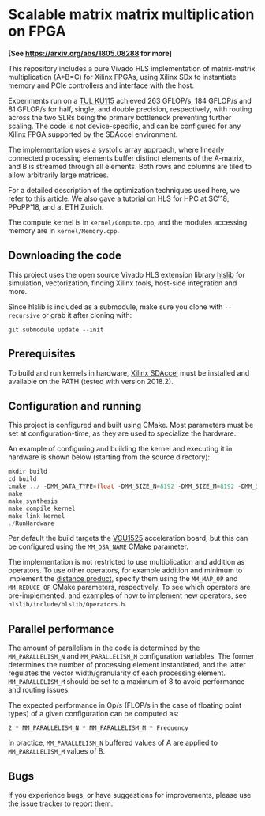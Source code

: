 Scalable matrix matrix multiplication on FPGA
=============================================

**\[See https://arxiv.org/abs/1805.08288 for more\]**

This repository includes a pure Vivado HLS implementation of matrix-matrix
multiplication (A\*B=C) for Xilinx FPGAs, using Xilinx SDx to instantiate memory
and PCIe controllers and interface with the host. 

Experiments run on a [TUL KU115](http://www.tul.com.tw/ProductsFPGA.html)
achieved 263 GFLOP/s, 184 GFLOP/s and 81 GFLOP/s for half, single, and double
precision, respectively, with routing across the two SLRs being the primary
bottleneck preventing further scaling. The code is not device-specific, and can
be configured for any Xilinx FPGA supported by the SDAccel environment. 

The implementation uses a systolic array approach, where linearly connected
processing elements buffer distinct elements of the A-matrix, and B is streamed
through all elements. Both rows and columns are tiled to allow arbitrarily large
matrices. 

For a detailed description of the optimization techniques used here, we refer to
[this article](https://arxiv.org/abs/1805.08288). We also gave [a tutorial on
HLS](https://spcl.inf.ethz.ch/Teaching/2018-sc/) for HPC at SC'18, PPoPP'18, and
at ETH Zurich. 

The compute kernel is in `kernel/Compute.cpp`, and the modules accessing memory
are in `kernel/Memory.cpp`.

Downloading the code
--------------------

This project uses the open source Vivado HLS extension library
[hlslib](https://github.com/definelicht/hlslib) for simulation, vectorization,
finding Xilinx tools, host-side integration and more.

Since hlslib is included as a submodule, make sure you clone with `--recursive`
or grab it after cloning with:

```
git submodule update --init 
```

Prerequisites
-------------

To build and run kernels in hardware, [Xilinx
SDAccel](https://www.xilinx.com/support/download/index.html/content/xilinx/en/downloadNav/sdaccel-development-environment.html)
must be installed and available on the PATH (tested with version 2018.2).

Configuration and running
-------------------------

This project is configured and built using CMake. Most parameters must be set at
configuration-time, as they are used to specialize the hardware.

An example of configuring and building the kernel and executing it in hardware
is shown below (starting from the source directory):

```cpp
mkdir build
cd build
cmake ../ -DMM_DATA_TYPE=float -DMM_SIZE_N=8192 -DMM_SIZE_M=8192 -DMM_SIZE_P=8192 -DMM_PARALLELISM_N=32 -DMM_PARALLELISM_M=8 -DMM_MEMORY_TILE_SIZE_N=512 -DMM_MEMORY_TILE_SIZE_M=512
make
make synthesis
make compile_kernel 
make link_kernel
./RunHardware
```

Per default the build targets the
[VCU1525](https://www.xilinx.com/products/boards-and-kits/vcu1525-a.html)
acceleration board, but this can be configured using the `MM_DSA_NAME` CMake
parameter.

The implementation is not restricted to use multiplication and addition as
operators. To use other operators, for example addition and minimum to implement
the [distance
product](https://en.wikipedia.org/wiki/Min-plus_matrix_multiplication), specify
them using the `MM_MAP_OP` and `MM_REDUCE_OP` CMake parameters, respectively. To
see which operators are pre-implemented, and examples of how to implement new
operators,  see `hlslib/include/hlslib/Operators.h`.

Parallel performance
--------------------

The amount of parallelism in the code is determined by the `MM_PARALLELISM_N`
and `MM_PARALLELISM_M` configuration variables. The former determines the number
of processing element instantiated, and the latter regulates the vector
width/granularity of each processing element. `MM_PARALLELISM_M` should be set
to a maximum of 8 to avoid performance and routing issues.

The expected performance in Op/s (FLOP/s in the case of floating point types) of
a given configuration can be computed as:

`2 * MM_PARALLELISM_N * MM_PARALLELISM_M * Frequency`

In practice, `MM_PARALLELISM_N` buffered values of A are applied to
`MM_PARALLELISM_M` values of B. 

Bugs
----

If you experience bugs, or have suggestions for improvements, please use the
issue tracker to report them.
